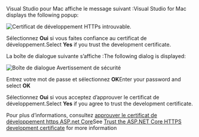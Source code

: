 <span data-ttu-id="85fbd-101">Visual Studio pour Mac affiche le message suivant :</span><span class="sxs-lookup"><span data-stu-id="85fbd-101">Visual Studio for Mac displays the following popup:</span></span>

![Certificat de développement HTTPs introuvable.](~/getting-started/_static/trustCertMac.png)

<span data-ttu-id="85fbd-104">Sélectionnez **Oui** si vous faites confiance au certificat de développement.</span><span class="sxs-lookup"><span data-stu-id="85fbd-104">Select **Yes** if you trust the development certificate.</span></span>

<span data-ttu-id="85fbd-105">La boîte de dialogue suivante s’affiche :</span><span class="sxs-lookup"><span data-stu-id="85fbd-105">The following dialog is displayed:</span></span>

![Boîte de dialogue Avertissement de sécurité](~/getting-started/_static/certMac.png)

<span data-ttu-id="85fbd-107">Entrez votre mot de passe et sélectionnez **OK**</span><span class="sxs-lookup"><span data-stu-id="85fbd-107">Enter your password and select **OK**</span></span>

<span data-ttu-id="85fbd-108">Sélectionnez **Oui** si vous acceptez d’approuver le certificat de développement.</span><span class="sxs-lookup"><span data-stu-id="85fbd-108">Select **Yes** if you agree to trust the development certificate.</span></span>

<span data-ttu-id="85fbd-109">Pour plus d’informations, consultez [approuver le certificat de développement https ASP.net Core](xref:security/enforcing-ssl#trust-the-aspnet-core-https-development-certificate-on-windows-and-macos)</span><span class="sxs-lookup"><span data-stu-id="85fbd-109">See [Trust the ASP.NET Core HTTPS development certificate](xref:security/enforcing-ssl#trust-the-aspnet-core-https-development-certificate-on-windows-and-macos) for more information</span></span>